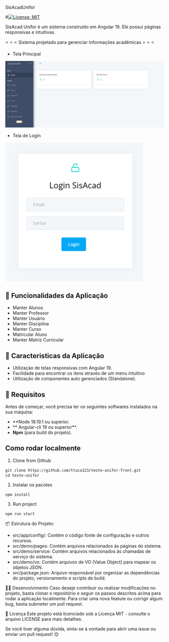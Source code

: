 SisAcadUnifor 

#[![License: MIT](https://img.shields.io/badge/License-MIT-yellow.svg)](https://opensource.org/licenses/MIT)

SisAcad Unifor é um sistema construído em Angular 19. Ele possui páginas responsivas e intuitivas.

:star: :star: :star: Sistema projetado para gerenciar informações acadêmicas :star: :star: :star:

- Tela Principal
  
![Dashboard](https://raw.githubusercontent.com/ttuca123/teste-unifor-front/4-criar-um-readme-detalhado/src/assets/screens/dashboard.png)

- Tela de Login
  
![Dashboard](https://raw.githubusercontent.com/ttuca123/teste-unifor-front/4-criar-um-readme-detalhado/src/assets/screens/login.png)

## 🚀 Funcionalidades da Aplicação
- Manter Alunos
- Manter Professor
- Manter Usuário
- Manter Disciplina
- Manter Curso
- Matricular Aluno
- Manter Matriz Curricular
## 🚀 Caracteristicas da Aplicação
- Utilização de telas responsivas com Angular 19.
- Facilidade para encontrar os itens através de um menu intuitivo
- Utilização de componentes auto gerenciados (Standalone).

## 🔧 Requisitos

Antes de começar, você precisa ter os seguintes softwares instalados na sua máquina:

- **Node 18.19.1 ou superior.
- ** Angular-cli 19 ou superior**.
- **Npm** (para build do projeto).

## Como rodar localmente

1. Clone from Github

```
git clone https://github.com/ttuca123/teste-unifor-front.git
cd teste-unifor 
```

2. Instalar os pacotes

```
npm install
```

3. Run project

```
npm run start
```
📦 Estrutura do Projeto:
- src/app/config/: Contém o código fonte de configuração e outros recursos.
- src/demo/pages: Contém arquivos relacionados ás páginas do sistema.
- src/demo/service: Contém arquivos relacionados ás chamadas de serviço do sistema.
- src/demo/vo: Contém arquivos de VO (Value Object) para mapear os objetos JSON.
- src/package.json: Arquivo responsável por organizar as dependências do projeto, versionamento e scripts de build.

🧑‍💻 Desenvolvimento
Caso deseje contribuir ou realizar modificações no projeto, basta clonar o repositório e seguir os passos descritos acima para rodar a aplicação localmente. Para criar uma nova feature ou corrigir algum bug, basta submeter um pull request.

📄 Licença
Este projeto está licenciado sob a Licença MIT - consulte o arquivo LICENSE para mais detalhes.

Se você tiver alguma dúvida, sinta-se à vontade para abrir uma issue ou enviar um pull request! 😊
